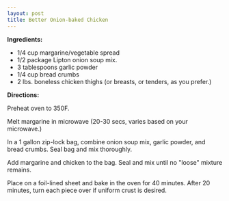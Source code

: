 ```yaml
---
layout: post
title: Better Onion-baked Chicken
---
```


**Ingredients:**

* 1/4 cup margarine/vegetable spread
* 1/2 package Lipton onion soup mix.
* 3 tablespoons garlic powder
* 1/4 cup bread crumbs
* 2 lbs. boneless chicken thighs (or breasts, or tenders, as you prefer.)

**Directions:**

Preheat oven to 350F.

Melt margarine in microwave (20-30 secs, varies based on your microwave.)

In a 1 gallon zip-lock bag, combine onion soup mix, garlic powder, and bread crumbs. Seal bag and mix thoroughly.

Add margarine and chicken to the bag. Seal and mix until no "loose" mixture remains.

Place on a foil-lined sheet and bake in the oven for 40 minutes. After 20 minutes, turn each piece over if uniform crust is desired.